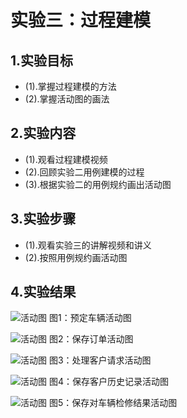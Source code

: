 # 实验三：过程建模

## 1.实验目标
 - (1).掌握过程建模的方法
 - (2).掌握活动图的画法
## 2.实验内容
 - (1).观看过程建模视频
 - (2).回顾实验二用例建模的过程
 - (3).根据实验二的用例规约画出活动图

## 3.实验步骤
 - (1).观看实验三的讲解视频和讲义
 - (2).按照用例规约画活动图

## 4.实验结果

![活动图](./预定车辆活动图.jpg)
图1：预定车辆活动图

![活动图](./保存订单活动图.jpg)
图2：保存订单活动图

![活动图](./处理客户请求活动图.jpg)
图3：处理客户请求活动图

![活动图](./保存客户历史记录活动图.jpg)
图4：保存客户历史记录活动图

![活动图](./保存对车辆检修结果活动图.jpg)
图5：保存对车辆检修结果活动图
